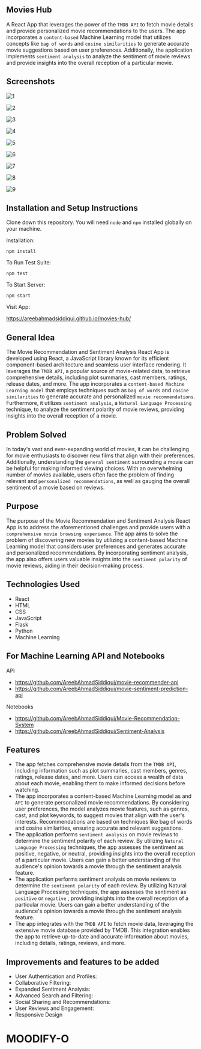 ## Movies Hub

A React App that leverages the power of the `TMDB API` to fetch movie details and provide personalized movie recommendations to the users. The app incorporates a `content-based` Machine Learning model that utilizes concepts like `bag of words` and `cosine similarities` to generate accurate movie suggestions based on user preferences. Additionally, the application implements `sentiment analysis` to analyze the sentiment of movie reviews and provide insights into the overall reception of a particular movie.

## Screenshots

![1](https://github.com/AreebAhmadSiddiqui/movies-hub/assets/87814983/23b2c2d1-0d53-42d5-821b-f6ef766fda41)

![2](https://github.com/AreebAhmadSiddiqui/movies-hub/assets/87814983/d9031ca7-b19d-4f1a-a885-f1e6ae12cc49)

![3](https://github.com/AreebAhmadSiddiqui/movies-hub/assets/87814983/d2cce875-049f-45ba-b1eb-b27af659d1c1)

![4](https://github.com/AreebAhmadSiddiqui/movies-hub/assets/87814983/2c6f748f-021f-431f-9e44-47148f524b7b)

![5](https://github.com/AreebAhmadSiddiqui/movies-hub/assets/87814983/f15f6a07-0ed1-4aaa-a9f0-6a2ee353fa7f)

![6](https://github.com/AreebAhmadSiddiqui/movies-hub/assets/87814983/3383d315-b13c-43c2-b4e2-39a8ba1fd47d)

![7](https://github.com/AreebAhmadSiddiqui/movies-hub/assets/87814983/b8107bff-d01f-4e68-af80-9750ec088eff)

![8](https://github.com/AreebAhmadSiddiqui/movies-hub/assets/87814983/8452ca6e-b48d-463c-b471-b8d30d3c359d)

![9](https://github.com/AreebAhmadSiddiqui/movies-hub/assets/87814983/e2eb5795-20fa-4aa9-a3aa-34e41e8084dc)


## Installation and Setup Instructions


Clone down this repository. You will need `node` and `npm` installed globally on your machine.  

Installation:

`npm install`  

To Run Test Suite:  

`npm test`  

To Start Server:

`npm start`  

Visit App:

https://areebahmadsiddiqui.github.io/movies-hub/ 

## General Idea

The Movie Recommendation and Sentiment Analysis React App is developed using React, a JavaScript library known for its efficient component-based architecture and seamless user interface rendering. It leverages the `TMDB API`, a popular source of movie-related data, to retrieve comprehensive details, including plot summaries, cast members, ratings, release dates, and more. The app incorporates a `content-based Machine Learning model` that employs techniques such as `bag of words` and `cosine similarities` to generate accurate and personalized `movie recommendations`. Furthermore, it utilizes `sentiment analysis`, a `Natural Language Processing` technique, to analyze the sentiment polarity of movie reviews, providing insights into the overall reception of a movie.

## Problem Solved

In today's vast and ever-expanding world of movies, it can be challenging for movie enthusiasts to discover new films that align with their preferences. Additionally, understanding the `general sentiment` surrounding a movie can be helpful for making informed viewing choices. With an overwhelming number of movies available, users often face the problem of finding relevant and `personalized recommendations`, as well as gauging the overall sentiment of a movie based on reviews.

## Purpose

The purpose of the Movie Recommendation and Sentiment Analysis React App is to address the aforementioned challenges and provide users with a `comprehensive movie browsing experience`. The app aims to solve the problem of discovering new movies by utilizing a content-based Machine Learning model that considers user preferences and generates accurate and personalized recommendations. By incorporating sentiment analysis, the app also offers users valuable insights into the `sentiment polarity` of movie reviews, aiding in their decision-making process.

## Technologies Used

  - React
  - HTML
  - CSS
  - JavaScript
  - Flask
  - Python
  - Machine Learning

## For Machine Learning API and Notebooks

  API
  - https://github.com/AreebAhmadSiddiqui/movie-recommender-api
  - https://github.com/AreebAhmadSiddiqui/movie-sentiment-prediction-api

  Notebooks
  - https://github.com/AreebAhmadSiddiqui/Movie-Recommendation-System
  - https://github.com/AreebAhmadSiddiqui/Sentiment-Analysis

## Features

  - The app fetches comprehensive movie details from the `TMDB API`, including information such as plot summaries, cast members, genres, ratings, release dates, and more. Users can access a wealth of data about each movie, enabling them to make informed decisions before watching.
  - The app incorporates a content-based Machine Learning model as and `API` to generate personalized movie recommendations. By considering user preferences, the model analyzes movie features, such as genres, cast, and plot keywords, to suggest movies that align with the user's interests. Recommendations are based on techniques like bag of words and cosine similarities, ensuring accurate and relevant suggestions.
  - The application performs `sentiment analysis` on movie reviews to determine the sentiment polarity of each review. By utilizing `Natural Language Processing` techniques, the app assesses the sentiment as positive, negative, or neutral, providing insights into the overall reception of a particular movie. Users can gain a better understanding of the audience's opinion towards a movie through the sentiment analysis feature.
  - The application performs sentiment analysis on movie reviews to determine the `sentiment polarity` of each review. By utilizing Natural Language Processing techniques, the app assesses the sentiment as `positive` or `negative` , providing insights into the overall reception of a particular movie. Users can gain a better understanding of the audience's opinion towards a movie through the sentiment analysis feature.
  - The app integrates with the `TMDB API` to fetch movie data, leveraging the extensive movie database provided by TMDB. This integration enables the app to retrieve up-to-date and accurate information about movies, including details, ratings, reviews, and more.

## Improvements and features to be added

 - User Authentication and Profiles:
 - Collaborative Filtering:
 - Expanded Sentiment Analysis:
 - Advanced Search and Filtering:
 - Social Sharing and Recommendations:
 - User Reviews and Engagement:
 - Responsive Design
# MOODIFY-O
